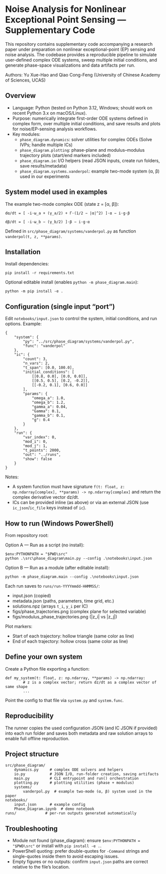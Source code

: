 # Noise Analysis for Nonlinear Exceptional Point Sensing — Supplementary Code

This repository contains supplementary code accompanying a research paper under preparation on nonlinear exceptional-point (EP) sensing and noise analysis. The codebase provides a reproducible pipeline to simulate user-defined complex ODE systems, sweep multiple initial conditions, and generate phase-space visualizations and data artifacts per run.

Authors: Yu Xue-Hao and Qiao Cong-Feng (University of Chinese Academy of Sciences, UCAS)

## Overview

- Language: Python (tested on Python 3.12, Windows; should work on recent Python 3.x on macOS/Linux).
- Purpose: numerically integrate first-order ODE systems defined in complex form, over multiple initial conditions, and save results and plots for noise/EP-sensing analysis workflows.
- Key modules:
	- `phase_diagram.dynamics`: solver utilities for complex ODEs (Solve IVPs; handle multiple ICs)
	- `phase_diagram.plotting`: phase-plane and modulus–modulus trajectory plots (start/end markers included)
	- `phase_diagram.io`: I/O helpers (read JSON inputs, create run folders, save results/metadata)
	- `phase_diagram.systems.vanderpol`: example two-mode system (α, β) used in our experiments

## System model used in examples

The example two-mode complex ODE (state z = [α, β]):

	dα/dt = [ -i·ω_a + (γ_a/2) + Γ·(1/2 − |α|^2) ]·α − i·g·β

	dβ/dt = [ -i·ω_b − (γ_b/2) ]·β − i·g·α

Defined in `src/phase_diagram/systems/vanderpol.py` as function `vanderpol(t, z, **params)`.

## Installation

Install dependencies:

```
pip install -r requirements.txt
```

Optional editable install (enables `python -m phase_diagram.main`):

```
python -m pip install -e .
```

## Configuration (single input “port”)

Edit `notebooks/input.json` to control the system, initial conditions, and run options. Example:

```
{
	"system": {
		"py": "../src/phase_diagram/systems/vanderpol.py",
		"func": "vanderpol"
	},
	"ic": {
		"count": 3,
		"n_vars": 2,
		"t_span": [0.0, 100.0],
		"initial_conditions": [
			[[0.8, 0.0], [0.0, 0.0]],
			[[0.5, 0.5], [0.2, -0.2]],
			[[-0.2, 0.1], [0.6, 0.0]]
		],
		"params": {
			"omega_a": 1.0,
			"omega_b": 1.2,
			"gamma_a": 0.04,
			"Gamma": 0.1,
			"gamma_b": 0.1,
			"g": 0.4
		}
	},
	"run": {
		"var_index": 0,
		"mod_i": 0,
		"mod_j": 1,
		"t_points": 2000,
		"out": "../runs",
		"show": false
	}
}
```

Notes:
- A system function must have signature `f(t: float, z: np.ndarray[complex], **params) -> np.ndarray[complex]` and return the complex derivative vector dz/dt.
- ICs can be provided inline (as above) or via an external JSON (use `ic_json`/`ic_file` keys instead of `ic`).

## How to run (Windows PowerShell)

From repository root:

Option A — Run as a script (no install):
```
$env:PYTHONPATH = "$PWD\src"
python .\src\phase_diagram\main.py --config .\notebooks\input.json
```

Option B — Run as a module (after editable install):
```
python -m phase_diagram.main --config .\notebooks\input.json
```

Each run saves to `runs/run-YYYYmmdd-HHMMSS/`:
- input.json (copied)
- metadata.json (paths, parameters, time grid, etc.)
- solutions.npz (arrays `t_i`, `y_i` per IC)
- figs/phase_trajectories.png (complex plane for selected variable)
- figs/modulus_phase_trajectories.png (|z_i| vs |z_j|)

Plot markers:
- Start of each trajectory: hollow triangle (same color as line)
- End of each trajectory: hollow cross (same color as line)

## Define your own system

Create a Python file exporting a function:

```
def my_system(t: float, z: np.ndarray, **params) -> np.ndarray:
		# z is a complex vector; return dz/dt as a complex vector of same shape
		...
```

Point the config to that file via `system.py` and `system.func`.

## Reproducibility

The runner copies the used configuration JSON (and IC JSON if provided) into each run folder and saves both metadata and raw solution arrays to enable full offline reproduction.

## Project structure

```
src/phase_diagram/
	dynamics.py     # complex ODE solvers and helpers
	io.py           # JSON I/O, run-folder creation, saving artifacts
	main.py         # CLI entrypoint and run() orchestration
	plotting.py     # plotting utilities (phase + modulus)
	systems/
		vanderpol.py  # example two-mode (α, β) system used in the paper
notebooks/
	input.json      # example config
	Phase_Diagram.ipynb  # demo notebook
runs/             # per-run outputs generated automatically
```

## Troubleshooting

- Module not found (phase_diagram): ensure `$env:PYTHONPATH = "$PWD\src"` or install with `pip install -e .`.
- PowerShell quoting: prefer double-quotes for `-Command` strings and single-quotes inside them to avoid escaping issues.
- Empty figures or no outputs: confirm `input.json` paths are correct relative to the file’s location.